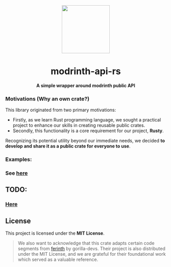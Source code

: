 <div align="center">
  <img src="https://avatars.githubusercontent.com/u/199662487?s=200" width="150">
  <h1>modrinth-api-rs</h1>
  <p><strong>A simple wrapper around modrinth public API</strong></p>
</div>

### Motivations (Why an own crate?)

This library originated from two primary motivations:

- Firstly, as we learn Rust programming language, we sought a practical project to enhance our skills in creating
  reusable public crates.
- Secondly, this functionality is a core requirement for our project, **Rusty**.

Recognizing its potential utility beyond our immediate needs, we decided **to develop and share it as a public crate for
everyone to use**.

### Examples:

### See [here](examples/)

## TODO:

### [Here](TODO.md)

## License

This project is licensed under the **MIT License**.

> We also want to acknowledge that this crate adapts certain code segments
> from [ferinth](https://github.com/gorilla-devs/ferinth) by gorilla-devs. Their project is also distributed under the MIT
> License, and we are grateful for their foundational work which served as a valuable reference.